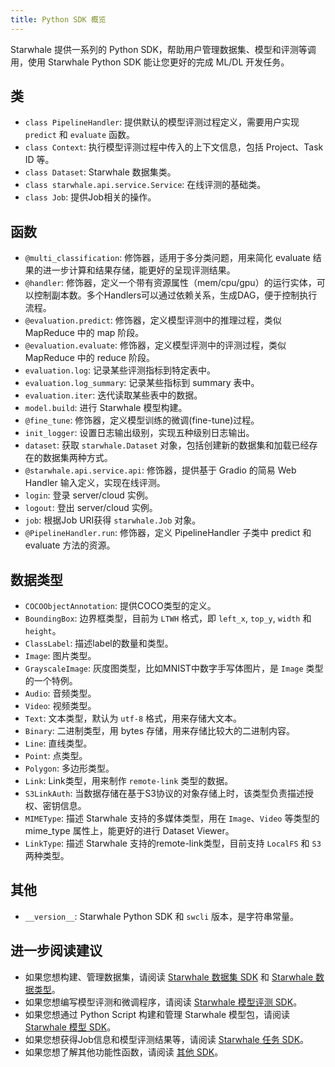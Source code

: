 ```yaml
---
title: Python SDK 概览
---
```


Starwhale 提供一系列的 Python SDK，帮助用户管理数据集、模型和评测等调用，使用 Starwhale Python SDK 能让您更好的完成 ML/DL 开发任务。

## 类

- `class PipelineHandler`: 提供默认的模型评测过程定义，需要用户实现 `predict` 和 `evaluate` 函数。
- `class Context`: 执行模型评测过程中传入的上下文信息，包括 Project、Task ID 等。
- `class Dataset`: Starwhale 数据集类。
- `class starwhale.api.service.Service`: 在线评测的基础类。
- `class Job`: 提供Job相关的操作。

## 函数

- `@multi_classification`: 修饰器，适用于多分类问题，用来简化 evaluate 结果的进一步计算和结果存储，能更好的呈现评测结果。
- `@handler`: 修饰器，定义一个带有资源属性（mem/cpu/gpu）的运行实体，可以控制副本数。多个Handlers可以通过依赖关系，生成DAG，便于控制执行流程。
- `@evaluation.predict`: 修饰器，定义模型评测中的推理过程，类似 MapReduce 中的 map 阶段。
- `@evaluation.evaluate`: 修饰器，定义模型评测中的评测过程，类似 MapReduce 中的 reduce 阶段。
- `evaluation.log`: 记录某些评测指标到特定表中。
- `evaluation.log_summary`: 记录某些指标到 summary 表中。
- `evaluation.iter`: 迭代读取某些表中的数据。
- `model.build`: 进行 Starwhale 模型构建。
- `@fine_tune`: 修饰器，定义模型训练的微调(fine-tune)过程。
- `init_logger`: 设置日志输出级别，实现五种级别日志输出。
- `dataset`: 获取 `starwhale.Dataset` 对象，包括创建新的数据集和加载已经存在的数据集两种方式。
- `@starwhale.api.service.api`: 修饰器，提供基于 Gradio 的简易 Web Handler 输入定义，实现在线评测。
- `login`: 登录 server/cloud 实例。
- `logout`: 登出 server/cloud 实例。
- `job`: 根据Job URI获得 `starwhale.Job` 对象。
- `@PipelineHandler.run`: 修饰器，定义 PipelineHandler 子类中 predict 和 evaluate 方法的资源。

## 数据类型

- `COCOObjectAnnotation`: 提供COCO类型的定义。
- `BoundingBox`: 边界框类型，目前为 `LTWH` 格式，即 `left_x`, `top_y`, `width` 和 `height`。
- `ClassLabel`: 描述label的数量和类型。
- `Image`: 图片类型。
- `GrayscaleImage`: 灰度图类型，比如MNIST中数字手写体图片，是 `Image` 类型的一个特例。
- `Audio`: 音频类型。
- `Video`: 视频类型。
- `Text`: 文本类型，默认为 `utf-8` 格式，用来存储大文本。
- `Binary`: 二进制类型，用 bytes 存储，用来存储比较大的二进制内容。
- `Line`: 直线类型。
- `Point`: 点类型。
- `Polygon`: 多边形类型。
- `Link`: Link类型，用来制作 `remote-link` 类型的数据。
- `S3LinkAuth`: 当数据存储在基于S3协议的对象存储上时，该类型负责描述授权、密钥信息。
- `MIMEType`: 描述 Starwhale 支持的多媒体类型，用在 `Image`、`Video` 等类型的 mime_type 属性上，能更好的进行 Dataset Viewer。
- `LinkType`: 描述 Starwhale 支持的remote-link类型，目前支持 `LocalFS` 和 `S3` 两种类型。

## 其他

- `__version__`: Starwhale Python SDK 和 `swcli` 版本，是字符串常量。

## 进一步阅读建议

- 如果您想构建、管理数据集，请阅读 [Starwhale 数据集 SDK](dataset) 和 [Starwhale 数据类型](type)。
- 如果您想编写模型评测和微调程序，请阅读 [Starwhale 模型评测 SDK](evaluation)。
- 如果您想通过 Python Script 构建和管理 Starwhale 模型包，请阅读 [Starwhale 模型 SDK](model)。
- 如果您想获得Job信息和模型评测结果等，请阅读 [Starwhale 任务 SDK](job)。
- 如果您想了解其他功能性函数，请阅读 [其他 SDK](other)。
